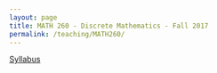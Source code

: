 ```yaml
---
layout: page
title: MATH 260 - Discrete Mathematics - Fall 2017
permalink: /teaching/MATH260/
---
```


[Syllabus](/teaching/MATH260/math260-syllabus.pdf)
